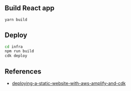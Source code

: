 
## Build React app

```sh
yarn build
```


## Deploy

```sh
cd infra
npm run build
cdk deploy
```


## References

- [deploying-a-static-website-with-aws-amplify-and-cdk](https://aws.amazon.com/blogs/mobile/deploying-a-static-website-with-aws-amplify-and-cdk/)